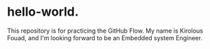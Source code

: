 # hello-world.
This repository is for practicing the GitHub Flow.
My name is Kirolous Fouad, and I'm looking forward to be an Embedded system Engineer.
